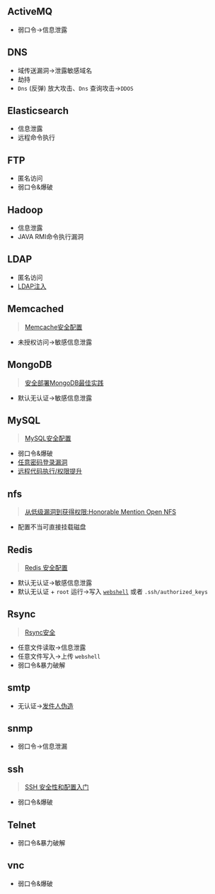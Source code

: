 ## ActiveMQ
 - 弱口令->信息泄露

## DNS
 - 域传送漏洞->泄露敏感域名
 - 劫持
 - `Dns` (反弹) 放大攻击、`Dns` 查询攻击->`DDOS`

## Elasticsearch
 - 信息泄露
 - 远程命令执行

## FTP
 - 匿名访问
 - 弱口令&爆破

## Hadoop
 - 信息泄露
 - JAVA RMI命令执行漏洞

## LDAP
 - 匿名访问
 - [LDAP注入](http://www.cnblogs.com/bendawang/p/5156562.html)

## Memcached
>[Memcache安全配置](http://blog.csdn.net/shewey/article/details/51344998)
 
 - 未授权访问->敏感信息泄露

## MongoDB
>[安全部署MongoDB最佳实践](http://www.mongoing.com/archives/631)
 
 - 默认无认证->敏感信息泄露

## MySQL
> [MySQL安全配置](http://bobao.360.cn/learning/detail/436.html)

 - 弱口令&爆破
 - [任意密码登录漏洞](https://www.seebug.org/vuldb/ssvid-60198)
 - [远程代码执行/权限提升](http://bobao.360.cn/learning/detail/3025.html)

## nfs
>[从低级漏洞到获得权限:Honorable Mention Open NFS](http://www.freebuf.com/articles/2472.html)
 
 - 配置不当可直接挂载磁盘

## Redis
>[Redis 安全配置](http://www.freebuf.com/articles/system/60654.html)
 
 - 默认无认证->敏感信息泄露
 - 默认无认证 + `root` 运行->写入 [`webshell`](http://bobao.360.cn/learning/detail/297.html) 或者 `.ssh/authorized_keys`

## Rsync
>[Rsync安全](http://bobao.360.cn/learning/detail/266.html)
 
 - 任意文件读取->信息泄露
 - 任意文件写入->上传 `webshell`
 - 弱口令&暴力破解
 
## smtp
 - 无认证->[发件人伪造](http://tool.chacuo.net/mailanonymous)

## snmp
 - 弱口令->信息泄漏

## ssh
>[SSH 安全性和配置入门](http://www.ibm.com/developerworks/cn/aix/library/au-sshsecurity/)
 
 - 弱口令&爆破

## Telnet
 - 弱口令&暴力破解


## vnc
 - 弱口令&爆破
